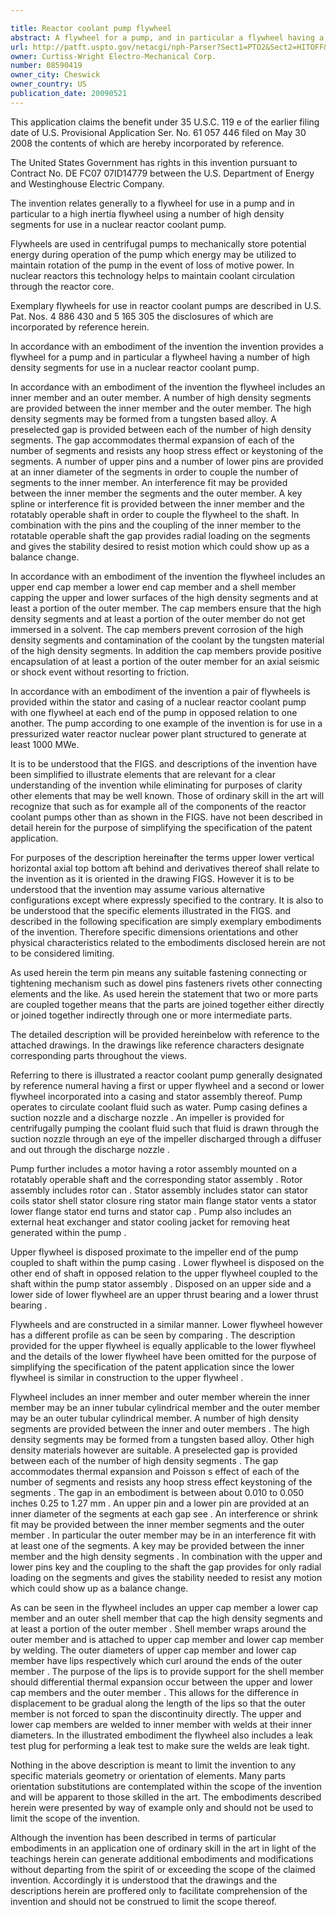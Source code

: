```yaml
---

title: Reactor coolant pump flywheel
abstract: A flywheel for a pump, and in particular a flywheel having a number of high density segments for use in a nuclear reactor coolant pump. The flywheel includes an inner member and an outer member. A number of high density segments are provided between the inner and outer members. The high density segments may be formed from a tungsten based alloy. A preselected gap is provided between each of the number of high density segments. The gap accommodates thermal expansion of each of the number of segments and resists the hoop stress effect/keystoning of the segments.
url: http://patft.uspto.gov/netacgi/nph-Parser?Sect1=PTO2&Sect2=HITOFF&p=1&u=%2Fnetahtml%2FPTO%2Fsearch-adv.htm&r=1&f=G&l=50&d=PALL&S1=08590419&OS=08590419&RS=08590419
owner: Curtiss-Wright Electro-Mechanical Corp.
number: 08590419
owner_city: Cheswick
owner_country: US
publication_date: 20090521
---
```

This application claims the benefit under 35 U.S.C. 119 e of the earlier filing date of U.S. Provisional Application Ser. No. 61 057 446 filed on May 30 2008 the contents of which are hereby incorporated by reference.

The United States Government has rights in this invention pursuant to Contract No. DE FC07 07ID14779 between the U.S. Department of Energy and Westinghouse Electric Company.

The invention relates generally to a flywheel for use in a pump and in particular to a high inertia flywheel using a number of high density segments for use in a nuclear reactor coolant pump.

Flywheels are used in centrifugal pumps to mechanically store potential energy during operation of the pump which energy may be utilized to maintain rotation of the pump in the event of loss of motive power. In nuclear reactors this technology helps to maintain coolant circulation through the reactor core.

Exemplary flywheels for use in reactor coolant pumps are described in U.S. Pat. Nos. 4 886 430 and 5 165 305 the disclosures of which are incorporated by reference herein.

In accordance with an embodiment of the invention the invention provides a flywheel for a pump and in particular a flywheel having a number of high density segments for use in a nuclear reactor coolant pump.

In accordance with an embodiment of the invention the flywheel includes an inner member and an outer member. A number of high density segments are provided between the inner member and the outer member. The high density segments may be formed from a tungsten based alloy. A preselected gap is provided between each of the number of high density segments. The gap accommodates thermal expansion of each of the number of segments and resists any hoop stress effect or keystoning of the segments. A number of upper pins and a number of lower pins are provided at an inner diameter of the segments in order to couple the number of segments to the inner member. An interference fit may be provided between the inner member the segments and the outer member. A key spline or interference fit is provided between the inner member and the rotatably operable shaft in order to couple the flywheel to the shaft. In combination with the pins and the coupling of the inner member to the rotatable operable shaft the gap provides radial loading on the segments and gives the stability desired to resist motion which could show up as a balance change.

In accordance with an embodiment of the invention the flywheel includes an upper end cap member a lower end cap member and a shell member capping the upper and lower surfaces of the high density segments and at least a portion of the outer member. The cap members ensure that the high density segments and at least a portion of the outer member do not get immersed in a solvent. The cap members prevent corrosion of the high density segments and contamination of the coolant by the tungsten material of the high density segments. In addition the cap members provide positive encapsulation of at least a portion of the outer member for an axial seismic or shock event without resorting to friction.

In accordance with an embodiment of the invention a pair of flywheels is provided within the stator and casing of a nuclear reactor coolant pump with one flywheel at each end of the pump in opposed relation to one another. The pump according to one example of the invention is for use in a pressurized water reactor nuclear power plant structured to generate at least 1000 MWe.

It is to be understood that the FIGS. and descriptions of the invention have been simplified to illustrate elements that are relevant for a clear understanding of the invention while eliminating for purposes of clarity other elements that may be well known. Those of ordinary skill in the art will recognize that such as for example all of the components of the reactor coolant pumps other than as shown in the FIGS. have not been described in detail herein for the purpose of simplifying the specification of the patent application.

For purposes of the description hereinafter the terms upper lower vertical horizontal axial top bottom aft behind and derivatives thereof shall relate to the invention as it is oriented in the drawing FIGS. However it is to be understood that the invention may assume various alternative configurations except where expressly specified to the contrary. It is also to be understood that the specific elements illustrated in the FIGS. and described in the following specification are simply exemplary embodiments of the invention. Therefore specific dimensions orientations and other physical characteristics related to the embodiments disclosed herein are not to be considered limiting.

As used herein the term pin means any suitable fastening connecting or tightening mechanism such as dowel pins fasteners rivets other connecting elements and the like. As used herein the statement that two or more parts are coupled together means that the parts are joined together either directly or joined together indirectly through one or more intermediate parts.

The detailed description will be provided hereinbelow with reference to the attached drawings. In the drawings like reference characters designate corresponding parts throughout the views.

Referring to there is illustrated a reactor coolant pump generally designated by reference numeral having a first or upper flywheel and a second or lower flywheel incorporated into a casing and stator assembly thereof. Pump operates to circulate coolant fluid such as water. Pump casing defines a suction nozzle and a discharge nozzle . An impeller is provided for centrifugally pumping the coolant fluid such that fluid is drawn through the suction nozzle through an eye of the impeller discharged through a diffuser and out through the discharge nozzle .

Pump further includes a motor having a rotor assembly mounted on a rotatably operable shaft and the corresponding stator assembly . Rotor assembly includes rotor can . Stator assembly includes stator can stator coils stator shell stator closure ring stator main flange stator vents a stator lower flange stator end turns and stator cap . Pump also includes an external heat exchanger and stator cooling jacket for removing heat generated within the pump .

Upper flywheel is disposed proximate to the impeller end of the pump coupled to shaft within the pump casing . Lower flywheel is disposed on the other end of shaft in opposed relation to the upper flywheel coupled to the shaft within the pump stator assembly . Disposed on an upper side and a lower side of lower flywheel are an upper thrust bearing and a lower thrust bearing .

Flywheels and are constructed in a similar manner. Lower flywheel however has a different profile as can be seen by comparing . The description provided for the upper flywheel is equally applicable to the lower flywheel and the details of the lower flywheel have been omitted for the purpose of simplifying the specification of the patent application since the lower flywheel is similar in construction to the upper flywheel .

Flywheel includes an inner member and outer member wherein the inner member may be an inner tubular cylindrical member and the outer member may be an outer tubular cylindrical member. A number of high density segments are provided between the inner and outer members . The high density segments may be formed from a tungsten based alloy. Other high density materials however are suitable. A preselected gap is provided between each of the number of high density segments . The gap accommodates thermal expansion and Poisson s effect of each of the number of segments and resists any hoop stress effect keystoning of the segments . The gap in an embodiment is between about 0.010 to 0.050 inches 0.25 to 1.27 mm . An upper pin and a lower pin are provided at an inner diameter of the segments at each gap see . An interference or shrink fit may be provided between the inner member segments and the outer member . In particular the outer member may be in an interference fit with at least one of the segments. A key may be provided between the inner member and the high density segments . In combination with the upper and lower pins key and the coupling to the shaft the gap provides for only radial loading on the segments and gives the stability needed to resist any motion which could show up as a balance change.

As can be seen in the flywheel includes an upper cap member a lower cap member and an outer shell member that cap the high density segments and at least a portion of the outer member . Shell member wraps around the outer member and is attached to upper cap member and lower cap member by welding. The outer diameters of upper cap member and lower cap member have lips respectively which curl around the ends of the outer member . The purpose of the lips is to provide support for the shell member should differential thermal expansion occur between the upper and lower cap members and the outer member . This allows for the difference in displacement to be gradual along the length of the lips so that the outer member is not forced to span the discontinuity directly. The upper and lower cap members are welded to inner member with welds at their inner diameters. In the illustrated embodiment the flywheel also includes a leak test plug for performing a leak test to make sure the welds are leak tight.

Nothing in the above description is meant to limit the invention to any specific materials geometry or orientation of elements. Many parts orientation substitutions are contemplated within the scope of the invention and will be apparent to those skilled in the art. The embodiments described herein were presented by way of example only and should not be used to limit the scope of the invention.

Although the invention has been described in terms of particular embodiments in an application one of ordinary skill in the art in light of the teachings herein can generate additional embodiments and modifications without departing from the spirit of or exceeding the scope of the claimed invention. Accordingly it is understood that the drawings and the descriptions herein are proffered only to facilitate comprehension of the invention and should not be construed to limit the scope thereof.

